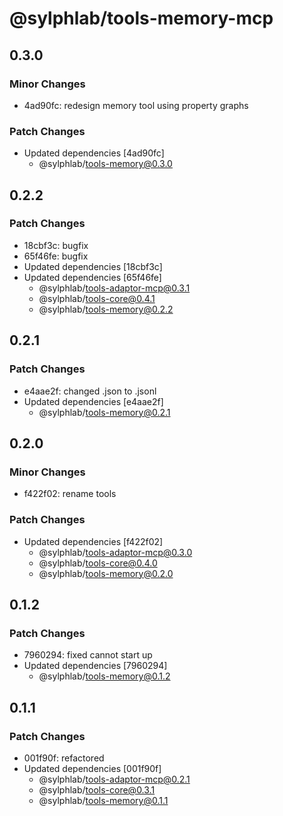 # @sylphlab/tools-memory-mcp

## 0.3.0

### Minor Changes

- 4ad90fc: redesign memory tool using property graphs

### Patch Changes

- Updated dependencies [4ad90fc]
  - @sylphlab/tools-memory@0.3.0

## 0.2.2

### Patch Changes

- 18cbf3c: bugfix
- 65f46fe: bugfix
- Updated dependencies [18cbf3c]
- Updated dependencies [65f46fe]
  - @sylphlab/tools-adaptor-mcp@0.3.1
  - @sylphlab/tools-core@0.4.1
  - @sylphlab/tools-memory@0.2.2

## 0.2.1

### Patch Changes

- e4aae2f: changed .json to .jsonl
- Updated dependencies [e4aae2f]
  - @sylphlab/tools-memory@0.2.1

## 0.2.0

### Minor Changes

- f422f02: rename tools

### Patch Changes

- Updated dependencies [f422f02]
  - @sylphlab/tools-adaptor-mcp@0.3.0
  - @sylphlab/tools-core@0.4.0
  - @sylphlab/tools-memory@0.2.0

## 0.1.2

### Patch Changes

- 7960294: fixed cannot start up
- Updated dependencies [7960294]
  - @sylphlab/tools-memory@0.1.2

## 0.1.1

### Patch Changes

- 001f90f: refactored
- Updated dependencies [001f90f]
  - @sylphlab/tools-adaptor-mcp@0.2.1
  - @sylphlab/tools-core@0.3.1
  - @sylphlab/tools-memory@0.1.1
